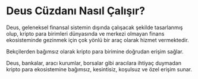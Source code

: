# Deus Cüzdanı Nasıl Çalışır?

Deus, geleneksel finansal sistemin dışında çalışacak şekilde tasarlanmış olup, kripto para birimleri dünyasında ve merkezi olmayan finans ekosisteminde gezinmek için çok yönlü bir araç olarak hizmet vermektedir.

Bekçilerden bağımsız olarak kripto para birimine doğrudan erişim sağlar.

Deus, bankalar, aracı kurumlar, borsalar gibi aracılara ihtiyaç duymadan kripto para ekosistemine bağımsız, kesintisiz, koşulsuz ve özel erişim sunar.